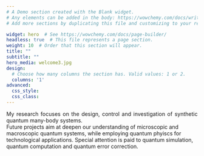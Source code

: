 ```yaml
---
# A Demo section created with the Blank widget.
# Any elements can be added in the body: https://wowchemy.com/docs/writing-markdown-latex/
# Add more sections by duplicating this file and customizing to your requirements.

widget: hero  # See https://wowchemy.com/docs/page-builder/
headless: true  # This file represents a page section.
weight: 10  # Order that this section will appear.
title: ""
subtitle: ""
hero_media: welcome3.jpg
design:
  # Choose how many columns the section has. Valid values: 1 or 2.
  columns: '1'
advanced:
  css_style:
  css_class:
---
```


<div style="text-align: justify"> My research focuses on the design, control and investigation of synthetic quantum many-body systems. </div>

<div style="text-align: left"> Future projects aim at deepen our understanding of microscopic and macroscopic quantum systems, while employing quantum phyiscs for technological applications. Special attention is paid to quantum simulation, quantum computation and quantum error correction.  </div>

